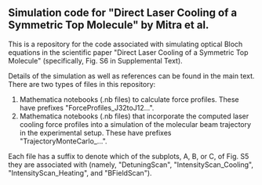 ## Simulation code for "Direct Laser Cooling of a Symmetric Top Molecule" by Mitra et al.
This is a repository for the code associated with simulating optical Bloch equations in the scientific paper "Direct Laser Cooling of a Symmetric Top Molecule" (specifically, Fig. S6 in Supplemental Text). 

Details of the simulation as well as references can be found in the main text. There are two types of files in this repository:

1. Mathematica notebooks (.nb files) to calculate force profiles. These have prefixes "ForceProfiles_J32toJ12...".
2. Mathematica notebooks (.nb files) that incorporate the computed laser cooling force profiles into a simulation of the molecular beam trajectory in the experimental setup. These have prefixes "TrajectoryMonteCarlo_...".

Each file has a suffix to denote which of the subplots, A, B, or C, of Fig. S5 they are associated with (namely, "DetuningScan", "IntensityScan_Cooling", "IntensityScan_Heating", and "BFieldScan").
